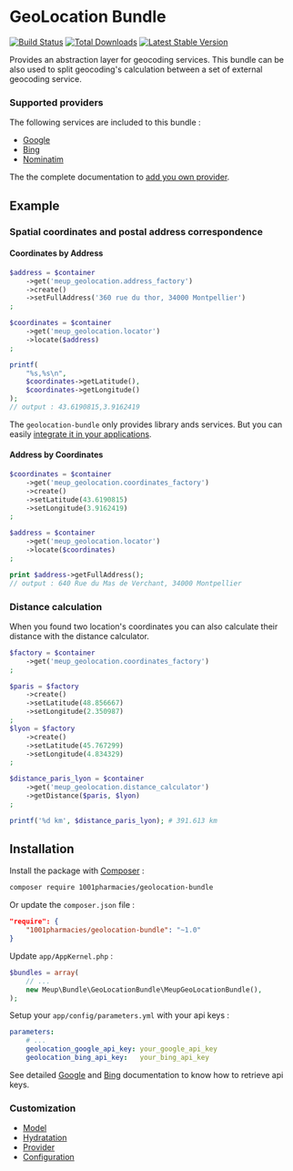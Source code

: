 GeoLocation Bundle
==================

[![Build Status](https://secure.travis-ci.org/1001Pharmacies/geolocation-bundle.svg?branch=master)](http://travis-ci.org/1001Pharmacies/geolocation-bundle) [![Total Downloads](https://poser.pugx.org/1001Pharmacies/geolocation-bundle/downloads.png)](https://packagist.org/packages/1001Pharmacies/geolocation-bundle) [![Latest Stable Version](https://poser.pugx.org/1001Pharmacies/geolocation-bundle/v/stable.png)](https://packagist.org/packages/1001Pharmacies/geolocation-bundle)

Provides an abstraction layer for geocoding services. This bundle can be also used to split geocoding's calculation between a set of external geocoding service.

### Supported providers

The following services are included to this bundle :

*  [Google](Resources/doc/provider/google.md)
*  [Bing](Resources/doc/provider/bing.md)
*  [Nominatim](Resources/doc/provider/nominatim.md)

The the complete documentation to [add you own provider](Resources/doc/custom-provider.md).

Example
-------

### Spatial coordinates and postal address correspondence

#### Coordinates by Address

```php
$address = $container
    ->get('meup_geolocation.address_factory')
    ->create()
    ->setFullAddress('360 rue du thor, 34000 Montpellier')
;

$coordinates = $container
    ->get('meup_geolocation.locator')
    ->locate($address)
;

printf(
    "%s,%s\n",
    $coordinates->getLatitude(),
    $coordinates->getLongitude()
);
// output : 43.6190815,3.9162419
```

The `geolocation-bundle` only provides library ands services. But you can easily [integrate it in your applications](Resources/doc/example.md).

#### Address by Coordinates

```php
$coordinates = $container
    ->get('meup_geolocation.coordinates_factory')
    ->create()
    ->setLatitude(43.6190815)
    ->setLongitude(3.9162419)
;

$address = $container
    ->get('meup_geolocation.locator')
    ->locate($coordinates)
;

print $address->getFullAddress();
// output : 640 Rue du Mas de Verchant, 34000 Montpellier
```

### Distance calculation

When you found two location's coordinates you can also calculate their distance with the distance calculator.

```php
$factory = $container
    ->get('meup_geolocation.coordinates_factory')
;

$paris = $factory
    ->create()
    ->setLatitude(48.856667)
    ->setLongitude(2.350987)
;
$lyon = $factory
    ->create()
    ->setLatitude(45.767299)
    ->setLongitude(4.834329)
;

$distance_paris_lyon = $container
    ->get('meup_geolocation.distance_calculator')
    ->getDistance($paris, $lyon)
;

printf('%d km', $distance_paris_lyon); # 391.613 km
```

Installation
------------

Install the package with [Composer](http://getcomposer.org/) :

```bash
composer require 1001pharmacies/geolocation-bundle
```

Or update the `composer.json` file :

```json
"require": {
    "1001pharmacies/geolocation-bundle": "~1.0"
}
```

Update `app/AppKernel.php` :

```php
$bundles = array(
    // ...
    new Meup\Bundle\GeoLocationBundle\MeupGeoLocationBundle(),
);
```

Setup your `app/config/parameters.yml` with your api keys :

```yaml
parameters:
    # ...
    geolocation_google_api_key: your_google_api_key
    geolocation_bing_api_key:   your_bing_api_key
```

See detailed [Google](Resources/doc/provider/google.md#create-an-api-key) and [Bing](Resources/doc/provider/bing.md#create-an-api-key) documentation to know how to retrieve api keys.

### Customization

*  [Model](Resources/doc/custom-model.md)
*  [Hydratation](Resources/doc/custom-hydrator.md)
*  [Provider](Resources/doc/custom-provider.md)
*  [Configuration](Resources/doc/configuration.md)
